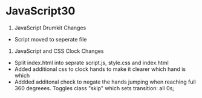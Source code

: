 # JavaScript30

1. JavaScript Drumkit
Changes
- Script moved to seperate file

1. JavaScript and CSS Clock
Changes
- Split index.html into seprate script.js, style.css and index.html
- Added additional css to clock hands to make it clearer which hand is which 
- Addded additonal check to negate the hands jumping when reaching full 360 degreees. Toggles class "skip" which sets transition: all  0s;


